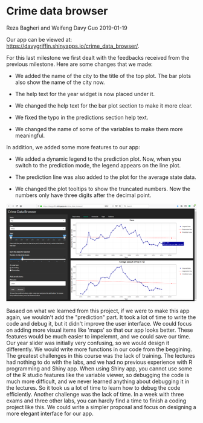 Crime data browser
================
Reza Bagheri and Weifeng Davy Guo
2019-01-19

Our app can be viewed at: <https://davygriffin.shinyapps.io/crime_data_browser/>.

For this last milestone we first dealt with the feedbacks received from the previous milestone. Here are some changes that we made:

-   We added the name of the city to the title of the top plot. The bar plots also show the name of the city now.

-   The help text for the year widget is now placed under it.

-   We changed the help text for the bar plot section to make it more clear.

-   We fixed the typo in the  predictions section help text. 

-   We changed the name of some of the variables to make them more meaningful.

In addition, we added some more features to our app:

-   We added a dynamic legend to the prediction plot. Now, when you switch to the prediction mode, the legend appears on the line plot.

-   The prediction line was also added to the plot for the average state data.

-   We changed the plot tooltips to show the truncated numbers. Now the numbers only have three digits after the decimal point.

<img src ="../img/pic22.png">

Basaed on what we learned from this project, if we were to make this app again, we wouldn't add the "prediction" part. It took a lot of time to write the code and debug it, but it didn't improve the user interface. We could focus on adding more visual items like 'maps' so that our app looks better. These features would be much easier to impelemnt, and we could save our time. 
Our year slider was initially very confusing, so we would design it differently. We would write more functions in our code from the beggining. 
The greatest challenges in this course was the lack of training. The lectures had nothing to do with the labs, and we had no previous experience with R programming and Shiny app. 
When using Shiny app, you cannot use some of the R studio features like the variable viewer, so debugging the code is much more difficult, and we never learned anything about debugging it in the lectures. So it took us a lot of time to learn how to debug the code efficiently. Another challenge was the lack of time. In a week with three exams and three other labs, you can hardly find a time to finish a coding project like this. We could write a simpler proposal and focus on designing a more elegant interface for our app.  
